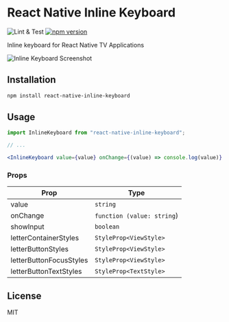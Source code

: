 # React Native Inline Keyboard
![Lint & Test](https://github.com/ajoelp/react-native-inline-keyboard/workflows/Lint%20&%20Test/badge.svg?branch=master)
[![npm version](https://badge.fury.io/js/react-native-inline-keyboard.svg)](https://badge.fury.io/js/react-native-inline-keyboard)


Inline keyboard for React Native TV Applications

![Inline Keyboard Screenshot](./images/screenshot.png)

## Installation

```sh
npm install react-native-inline-keyboard
```

## Usage

```jsx
import InlineKeyboard from "react-native-inline-keyboard";

// ...

<InlineKeyboard value={value} onChange={(value) => console.log(value)} />
```

### Props

| Prop | Type |
|------|------|
|value | `string` |
|onChange | `function (value: string`)|
|showInput | `boolean` |
|letterContainerStyles | `StyleProp<ViewStyle>` |
|letterButtonStyles | `StyleProp<ViewStyle>` |
|letterButtonFocusStyles | `StyleProp<ViewStyle>` |
|letterButtonTextStyles | `StyleProp<TextStyle>` |

## License

MIT
